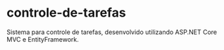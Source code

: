 # controle-de-tarefas
Sistema para controle de tarefas, desenvolvido utilizando ASP.NET Core MVC e EntityFramework.

